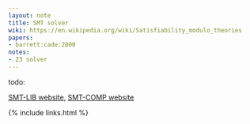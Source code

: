 ```yaml
---
layout: note
title: SMT solver
wiki: https://en.wikipedia.org/wiki/Satisfiability_modulo_theories
papers:
- barrett:cade:2000
notes:
- Z3 solver
---
```


todo:

[SMT-LIB website],
[SMT-COMP website]

[SMT-LIB website]: http://smtlib.cs.uiowa.edu/
[SMT-COMP website]: https://smt-comp.github.io/

{% include links.html %}
